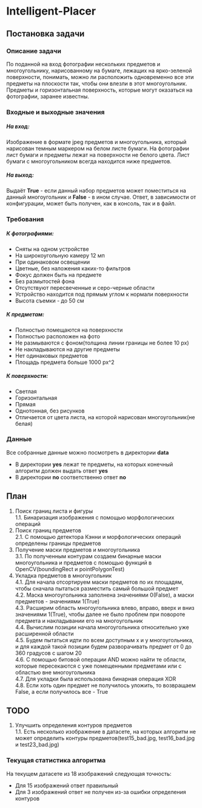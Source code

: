 # Intelligent-Placer

## Постановка задачи

### Описание задачи

По поданной на вход фотографии нескольких предметов и многоугольнику, нарисованному на бумаге, лежащих на ярко-зеленой поверхности, понимать, можно ли расположить одновременно все эти предметы на плоскости так, чтобы они влезли в этот многоугольник. Предметы и горизонтальная поверхность, которые могут оказаться на фотографии, заранее известны.

### Входные и выходные значения

##### На вход:

Изображение в формате jpeg предметов и многоугольника, который нарисован темным маркером на белом листе бумаги. На фотографии лист бумаги и предметы лежат на поверхности не белого цвета. Лист бумаги с многоугольником всегда находится ниже предметов.

##### На выход:

Выдаёт **True** - если данный набор предметов может поместиться на данный многоугольник и **False** - в ином случае. Ответ, в зависимости от конфигурации, может быть получен, как в консоль, так и в файл.



### Требования

##### К фотографиями:
- Сняты на одном устройстве
- На широкоугольную камеру 12 мп
- При одинаковом освещении
- Цветные, без наложения каких-то фильтров
- Фокус должен быть на предмете
- Без размытостей фона
- Отсутствуют пересвеченные и серо-черные области
- Устройство находится под прямым углом к нормали поверхности
- Высота съемки - до 50 см

##### К предметам:
- Полностью помещаются на поверхности
- Полностью расположен на фото
- Не размываются с фоном(толщина линии границы не более 10 px)
- Не накладываются на другие предметы
- Нет одинаковых предметов
- Площадь предмета больше 1000 px^2

##### К поверхности:
- Светлая
- Горизонтальная
- Прямая
- Однотонная, без рисунков
- Отличается от цвета листа, на которой нарисован многоугольник(не белая)

### Данные

Все собранные данные можно посмотреть в директории **data**
- В директории **yes** лежат те предметы, на которых конечный алгоритм должен выдать ответ **yes**
- В директории **no** соответственно ответ **no**

## План
1. Поиск границ листа и фигуры <br/>
    1.1. Бинаризация изображения с помощью морфологических операций
2. Поиск границ предметов <br/>
    2.1. С помощью детектора Кэнни и морфологических операций определены границы предметов
3. Получение маски предметов и многоугольника <br/>
    3.1. По полученным контурам создаем бинарные маски многоугольника и предметов с помощью функций в OpenCV(boundingRect и pointPolygonTest) <br/>
4. Укладка предметов в многоугольник <br/>
    4.1. Для начала отсортируем маски предметов по их площадям, чтобы сначала пытаться разместить самый большой предмет<br/>
    4.2. Маска многоугольника заполнена значениями 0(False), а маски предметов - значениями 1(True)<br/>
    4.3. Расширим область многоугольника влево, вправо, вверх и вниз значениями 1(True), чтобы далее не было проблем при повороте предмета и накладывании его на многоугольник<br/>
    4.4. Вычислим позиции начала многоугольника относительно уже расширенной области<br/>
    4.5. Будем пытаться идти по всем доступным x и y многоугольника, и для каждой такой позиции будем разворачивать предмет от 0 до 360 градусов с шагом 20<br/>
    4.6. С помощью битовой операции AND можно найти те области, которые пересекаются с уже помещенными предметами или с областью вне многоугольника<br/>
    4.7. Для укладки была использована бинарная операция XOR<br/>
    4.8. Если хоть один предмет не получилось уложить, то возвращаем False, а если получилось все - True<br/>
	
## TODO
1. Улучшить определения контуров предметов <br/>
   1.1. Есть несколько изображение в датасете, на которых алгоритм не может определить контуры предметов(test15_bad.jpg, test16_bad.jpg и test23_bad.jpg)

### Текущая статистика алгоритма

На текущем датасете из 18 изображений следующая точность:
- Для 15 изображений ответ правильный
- Для 3 изображений ответ не получен из-за ошибки определения контуров